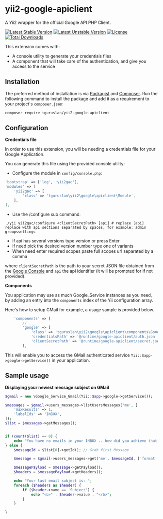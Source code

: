 # yii2-google-apiclient

A Yii2 wrapper for the official Google API PHP Client.

[![Latest Stable Version](https://poser.pugx.org/tguruslan/yii2-google-apiclient/version)](https://packagist.org/packages/tguruslan/yii2-google-apiclient)
[![Latest Unstable Version](https://poser.pugx.org/tguruslan/yii2-google-apiclient/v/unstable)](//packagist.org/packages/tguruslan/yii2-google-apiclient)
[![License](https://poser.pugx.org/tguruslan/yii2-google-apiclient/license)](https://packagist.org/packages/tguruslan/yii2-google-apiclient)
[![Total Downloads](https://poser.pugx.org/tguruslan/yii2-google-apiclient/downloads)](https://packagist.org/packages/tguruslan/yii2-google-apiclient)

This extension comes with:

* A console utility to generate your credentials files
* A component that will take care of the authentication, and give you access to the service

## Installation

The preferred method of installation is via [Packagist](https://packagist.org) and [Composer](https://getcomposer.org/download/). Run the following command to install the package and add it as a requirement to your project's `composer.json`:

```bash
composer require tguruslan/yii2-google-apiclient
```

## Configuration

**Credentials file**

In order to use this extension, you will be needing a credentials file for your Google Application.

You can generate this file using the provided console utility:

* Configure the module in `config/console.php`:
```php
'bootstrap' => ['log', 'yii2gac'],
'modules' => [
    'yii2gac' => [
        'class' => 'tguruslan\yii2\google\apiclient\Module',
    ],
],
```

* Use the /configure sub command:
```shell
./yii yii2gac/configure <clientSecretPath> [api] # replace [api] replace with api sections separated by spaces, for example: admin groupssettings
```

* If api has several versions type version or press Enter
* If need pick the desired version number type one of variants
* When need enter required scopes paste full scopes url separated by a comma

where `clientSecretPath` is the path to your secret JSON file obtained from the [Google Console](https://console.developers.google.com/) and `api` the api identifier (it will be prompted for if not provided).


**Components**

You application may use as much Google_Service instances as you need, by adding an entry into the `components` index of the Yii configuration array.

Here's how to setup GMail for example, a usage sample is provided below.

```php
    'components' => [
        // ..
        'google' => [
            'class' => 'tguruslan\yii2\google\apiclient\components\GoogleApiClient',
            'credentialsPath' => '@runtime/google-apiclient/auth.json',
            'clientSecretPath' => '@runtime/google-apiclient/secret.json',
        ],
```

This will enable you to access the GMail authenticated service `Yii::$app->google->getService()` in your application.

## Sample usage

**Displaying your newest message subject on GMail**

```php
$gmail = new \Google_Service_Gmail(Yii::$app->google->getService());

$messages = $gmail->users_messages->listUsersMessages('me', [
    'maxResults' => 1,
    'labelIds' => 'INBOX',
]);
$list = $messages->getMessages();


if (count($list) == 0) {
    echo "You have no emails in your INBOX .. how did you achieve that ??";
} else {
    $messageId = $list[0]->getId(); // Grab first Message

    $message = $gmail->users_messages->get('me', $messageId, ['format' => 'full']);

    $messagePayload = $message->getPayload();
    $headers = $messagePayload->getHeaders();

    echo "Your last email subject is: ";
    foreach ($headers as $header) {
        if ($header->name == 'Subject') {
            echo "<b>" . $header->value . "</b>";
        }
    }

}
```
